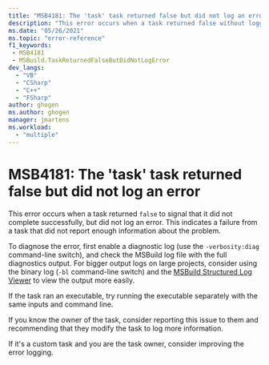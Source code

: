 ```yaml
---
title: "MSB4181: The 'task' task returned false but did not log an error"
description: "This error occurs when a task returned false without logging an error. This indicates a failure from a task that did not report enough information about the problem."
ms.date: "05/26/2021"
ms.topic: "error-reference"
f1_keywords:
 - MSB4181
 - MSBuild.TaskReturnedFalseButDidNotLogError
dev_langs:
  - "VB"
  - "CSharp"
  - "C++"
  - "FSharp"
author: ghogen
ms.author: ghogen
manager: jmartens
ms.workload:
  - "multiple"
---
```

# MSB4181: The 'task' task returned false but did not log an error

This error occurs when a task returned `false` to signal that it did not complete successfully, but did not log an error. This indicates a failure from a task that did not report enough information about the problem.  

To diagnose the error, first enable a diagnostic log (use the `-verbosity:diag` command-line switch), and check the MSBuild log file with the full diagnostics output. For bigger output logs on large projects, consider using the binary log (`-bl` command-line switch) and the [MSBuild Structured Log Viewer](https://msbuildlog.com/) to view the output more easily.

If the task ran an executable, try running the executable separately with the same inputs and command line.

If you know the owner of the task, consider reporting this issue to them and recommending that they modify the task to log more information.

If it's a custom task and you are the task owner, consider improving the error logging.

